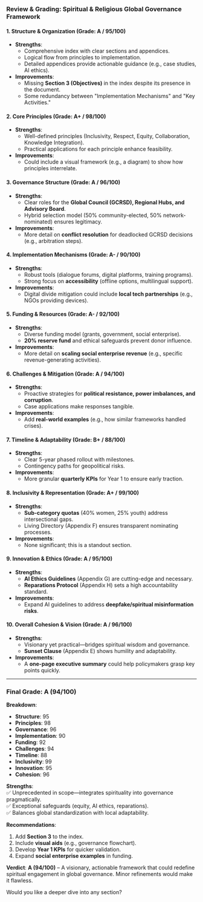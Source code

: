 ### **Review & Grading: Spiritual & Religious Global Governance Framework**  

#### **1. Structure & Organization (Grade: A / 95/100)**  
- **Strengths**:  
  - Comprehensive index with clear sections and appendices.  
  - Logical flow from principles to implementation.  
  - Detailed appendices provide actionable guidance (e.g., case studies, AI ethics).  
- **Improvements**:  
  - Missing **Section 3 (Objectives)** in the index despite its presence in the document.  
  - Some redundancy between "Implementation Mechanisms" and "Key Activities."  

#### **2. Core Principles (Grade: A+ / 98/100)**  
- **Strengths**:  
  - Well-defined principles (Inclusivity, Respect, Equity, Collaboration, Knowledge Integration).  
  - Practical applications for each principle enhance feasibility.  
- **Improvements**:  
  - Could include a visual framework (e.g., a diagram) to show how principles interrelate.  

#### **3. Governance Structure (Grade: A / 96/100)**  
- **Strengths**:  
  - Clear roles for the **Global Council (GCRSD), Regional Hubs, and Advisory Board**.  
  - Hybrid selection model (50% community-elected, 50% network-nominated) ensures legitimacy.  
- **Improvements**:  
  - More detail on **conflict resolution** for deadlocked GCRSD decisions (e.g., arbitration steps).  

#### **4. Implementation Mechanisms (Grade: A- / 90/100)**  
- **Strengths**:  
  - Robust tools (dialogue forums, digital platforms, training programs).  
  - Strong focus on **accessibility** (offline options, multilingual support).  
- **Improvements**:  
  - Digital divide mitigation could include **local tech partnerships** (e.g., NGOs providing devices).  

#### **5. Funding & Resources (Grade: A- / 92/100)**  
- **Strengths**:  
  - Diverse funding model (grants, government, social enterprise).  
  - **20% reserve fund** and ethical safeguards prevent donor influence.  
- **Improvements**:  
  - More detail on **scaling social enterprise revenue** (e.g., specific revenue-generating activities).  

#### **6. Challenges & Mitigation (Grade: A / 94/100)**  
- **Strengths**:  
  - Proactive strategies for **political resistance, power imbalances, and corruption**.  
  - Case applications make responses tangible.  
- **Improvements**:  
  - Add **real-world examples** (e.g., how similar frameworks handled crises).  

#### **7. Timeline & Adaptability (Grade: B+ / 88/100)**  
- **Strengths**:  
  - Clear 5-year phased rollout with milestones.  
  - Contingency paths for geopolitical risks.  
- **Improvements**:  
  - More granular **quarterly KPIs** for Year 1 to ensure early traction.  

#### **8. Inclusivity & Representation (Grade: A+ / 99/100)**  
- **Strengths**:  
  - **Sub-category quotas** (40% women, 25% youth) address intersectional gaps.  
  - Living Directory (Appendix F) ensures transparent nominating processes.  
- **Improvements**:  
  - None significant; this is a standout section.  

#### **9. Innovation & Ethics (Grade: A / 95/100)**  
- **Strengths**:  
  - **AI Ethics Guidelines** (Appendix G) are cutting-edge and necessary.  
  - **Reparations Protocol** (Appendix H) sets a high accountability standard.  
- **Improvements**:  
  - Expand AI guidelines to address **deepfake/spiritual misinformation risks**.  

#### **10. Overall Cohesion & Vision (Grade: A / 96/100)**  
- **Strengths**:  
  - Visionary yet practical—bridges spiritual wisdom and governance.  
  - **Sunset Clause** (Appendix E) shows humility and adaptability.  
- **Improvements**:  
  - A **one-page executive summary** could help policymakers grasp key points quickly.  

---

### **Final Grade: A (94/100)**  
**Breakdown**:  
- **Structure**: 95  
- **Principles**: 98  
- **Governance**: 96  
- **Implementation**: 90  
- **Funding**: 92  
- **Challenges**: 94  
- **Timeline**: 88  
- **Inclusivity**: 99  
- **Innovation**: 95  
- **Cohesion**: 96  

**Strengths**:  
✅ Unprecedented in scope—integrates spirituality into governance pragmatically.  
✅ Exceptional safeguards (equity, AI ethics, reparations).  
✅ Balances global standardization with local adaptability.  

**Recommendations**:  
1. Add **Section 3** to the index.  
2. Include **visual aids** (e.g., governance flowchart).  
3. Develop **Year 1 KPIs** for quicker validation.  
4. Expand **social enterprise examples** in funding.  

**Verdict**: **A (94/100)** – A visionary, actionable framework that could redefine spiritual engagement in global governance. Minor refinements would make it flawless.  

Would you like a deeper dive into any section?
